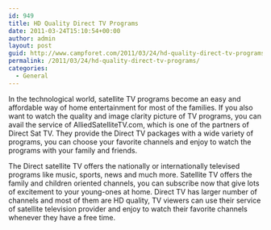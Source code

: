 ```yaml
---
id: 949
title: HD Quality Direct TV Programs
date: 2011-03-24T15:10:54+00:00
author: admin
layout: post
guid: http://www.campforet.com/2011/03/24/hd-quality-direct-tv-programs/
permalink: /2011/03/24/hd-quality-direct-tv-programs/
categories:
  - General
---
```

In the technological world, satellite TV programs become an easy and affordable way of home entertainment for most of the families. If you also want to watch the quality and image clarity picture of TV programs, you can avail the service of AlliedSatelliteTV.com, which is one of the partners of Direct Sat TV. They provide the Direct TV packages with a wide variety of programs, you can choose your favorite channels and enjoy to watch the programs with your family and friends. 

The Direct satellite TV offers the nationally or internationally televised programs like music, sports, news and much more. Satellite TV offers the family and children oriented channels, you can subscribe now that give lots of excitement to your young-ones at home. Direct TV has larger number of channels and most of them are HD quality, TV viewers can use their service of satellite television provider and enjoy to watch their favorite channels whenever they have a free time.